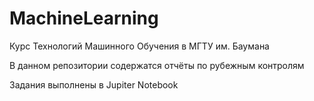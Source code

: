 # MachineLearning

Курс Технологий Машинного Обучения в МГТУ им. Баумана

В данном репозитории содержатся отчёты по рубежным контролям

Задания выполнены в Jupiter Notebook
